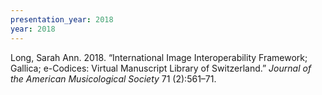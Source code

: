 ```yaml
---
presentation_year: 2018
year: 2018
---
```


Long, Sarah Ann. 2018. “International Image Interoperability Framework; Gallica; e-Codices: Virtual Manuscript Library of Switzerland.” <i>Journal of the American Musicological Society</i> 71 (2):561–71.